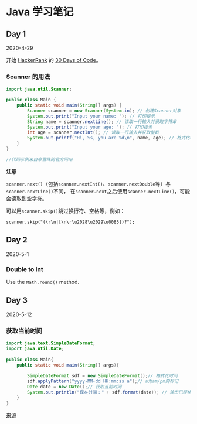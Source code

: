 # Java 学习笔记

## Day 1

2020-4-29

开始 [HackerRank](https://www.hackerrank.com) 的 [30 Days of Code](https://www.hackerrank.com/domains/tutorials/30-days-of-code)。

### Scanner 的用法

```java
import java.util.Scanner;

public class Main {
    public static void main(String[] args) {
        Scanner scanner = new Scanner(System.in); // 创建Scanner对象
        System.out.print("Input your name: "); // 打印提示
        String name = scanner.nextLine(); // 读取一行输入并获取字符串
        System.out.print("Input your age: "); // 打印提示
        int age = scanner.nextInt(); // 读取一行输入并获取整数
        System.out.printf("Hi, %s, you are %d\n", name, age); // 格式化输出
    }
}

//代码示例来自廖雪峰的官方网站

```

**注意**

`scanner.next()`（包括`scanner.nextInt()`、`scanner.nextDouble`等）与`scanner.nextLine()`不同，
在`scanner.next`之后使用`scanner.nextLine()`，可能会读取到空字符。

可以用`scanner.skip()`跳过换行符、空格等，例如：

```
scanner.skip("(\r\n|[\n\r\u2028\u2029\u0085])?");
```

## Day 2

2020-5-1

### Double to Int

Use the `Math.round()` method.

## Day 3

2020-5-12

### 获取当前时间

```java
import java.text.SimpleDateFormat;
import java.util.Date;
 
public class Main{
    public static void main(String[] args){
        
        SimpleDateFormat sdf = new SimpleDateFormat();// 格式化时间 
        sdf.applyPattern("yyyy-MM-dd HH:mm:ss a");// a为am/pm的标记  
        Date date = new Date();// 获取当前时间 
        System.out.println("现在时间：" + sdf.format(date)); // 输出已经格式化的现在时间（24小时制） 
    } 
}
```

[来源](https://www.runoob.com/java/date-time-datetime.html)
 
